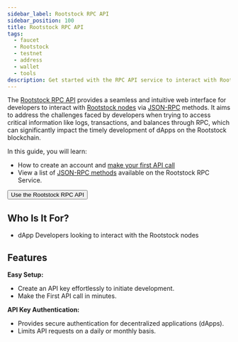 ```yaml
---
sidebar_label: Rootstock RPC API
sidebar_position: 100
title: Rootstock RPC API
tags:
  - faucet
  - Rootstock
  - testnet
  - address
  - wallet
  - tools
description: Get started with the RPC API service to interact with Rootstock nodes.
---
```


The [Rootstock RPC API](https://rpc.rootstock.io/) provides a seamless and intuitive web interface for developers to interact with [Rootstock nodes](/node-operators/setup/) via [JSON-RPC](/developers/rpc-api/rootstock/methods/) methods. It aims to address the challenges faced by developers when trying to access critical information like logs, transactions, and balances through RPC, which can significantly impact the timely development of dApps on the Rootstock blockchain.

In this guide, you will learn:

- How to create an account and [make your first API call](/developers/rpc-api/rootstock/setup/)
- View a list of [JSON-RPC methods](/developers/rpc-api/rootstock/methods/) available on the Rootstock RPC Service.

<Button href="https://rpc.rootstock.io/">Use the Rootstock RPC API</Button>

## Who Is It For?

- dApp Developers looking to interact with the Rootstock nodes

## Features

**Easy Setup:**

- Create an API key effortlessly to initiate development.
- Make the First API call in minutes.

**API Key Authentication:**

- Provides secure authentication for decentralized applications (dApps).
- Limits API requests on a daily or monthly basis.